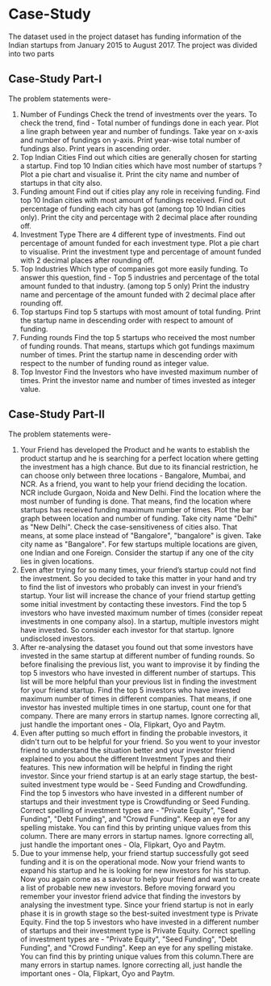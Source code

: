 # Case-Study
The dataset used in the project dataset has funding information of the Indian startups from January 2015 to August 2017. The project was divided into two parts

## Case-Study Part-I
The problem statements were-
1. Number of Fundings
Check the trend of investments over the years. To check the trend, find -
Total number of fundings done in each year.
Plot a line graph between year and number of fundings. Take year on x-axis and number of fundings on y-axis.
Print year-wise total number of fundings also. Print years in ascending order.
2. Top Indian Cities
Find out which cities are generally chosen for starting a startup.
Find top 10 Indian cities which have most number of startups ?
Plot a pie chart and visualise it.
Print the city name and number of startups in that city also.
3. Funding amount
Find out if cities play any role in receiving funding.
Find top 10 Indian cities with most amount of fundings received. Find out percentage of funding each city has got (among top 10 Indian cities only).
Print the city and percentage with 2 decimal place after rounding off.
4. Investment Type
There are 4 different type of investments. Find out percentage of amount funded for each investment type.
Plot a pie chart to visualise.
Print the investment type and percentage of amount funded with 2 decimal places after rounding off.
5. Top Industries
Which type of companies got more easily funding. To answer this question, find -
Top 5 industries and percentage of the total amount funded to that industry. (among top 5 only)
Print the industry name and percentage of the amount funded with 2 decimal place after rounding off.
6. Top startups
Find top 5 startups with most amount of total funding.
Print the startup name in descending order with respect to amount of funding.
7. Funding rounds
Find the top 5 startups who received the most number of funding rounds. That means, startups which got fundings maximum number of times.
Print the startup name in descending order with respect to the number of funding round as integer value.
8. Top Investor
Find the Investors who have invested maximum number of times.
Print the investor name and number of times invested as integer value.

## Case-Study Part-II
The problem statements were-
1. Your Friend has developed the Product and he wants to establish the product startup and he is searching for a perfect location where getting the investment has a high chance. But due to its financial restriction, he can choose only between three locations -  Bangalore, Mumbai, and NCR. As a friend, you want to help your friend deciding the location. NCR include Gurgaon, Noida and New Delhi. Find the location where the most number of funding is done. That means, find the location where startups has received funding maximum number of times. Plot the bar graph between location and number of funding. Take city name "Delhi" as "New Delhi". Check the case-sensitiveness of cities also. That means, at some place instead of "Bangalore", "bangalore" is given. Take city name as "Bangalore". For few startups multiple locations are given, one Indian and one Foreign. Consider the startup if any one of the city lies in given locations.
2. Even after trying for so many times, your friend’s startup could not find the investment. So you decided to take this matter in your hand and try to find the list of investors who probably can invest in your friend’s startup. Your list will increase the chance of your friend startup getting some initial investment by contacting these investors. Find the top 5 investors who have invested maximum number of times (consider repeat investments in one company also). In a startup, multiple investors might have invested. So consider each investor for that startup. Ignore undisclosed investors.
3. After re-analysing the dataset you found out that some investors have invested in the same startup at different number of funding rounds. So before finalising the previous list, you want to improvise it by finding the top 5 investors who have invested in different number of startups. This list will be more helpful than your previous list in finding the investment for your friend startup. Find the top 5 investors who have invested maximum number of times in different companies. That means, if one investor has invested multiple times in one startup, count one for that company. There are many errors in startup names. Ignore correcting all, just handle the important ones - Ola, Flipkart, Oyo and Paytm.
4. Even after putting so much effort in finding the probable investors, it didn't turn out to be helpful for your friend. So you went to your investor friend to understand the situation better and your investor friend explained to you about the different Investment Types and their features. This new information will be helpful in finding the right investor. Since your friend startup is at an early stage startup, the best-suited investment type would be - Seed Funding and Crowdfunding. Find the top 5 investors who have invested in a different number of startups and their investment type is Crowdfunding or Seed Funding. Correct spelling of investment types are - "Private Equity", "Seed Funding", "Debt Funding", and "Crowd Funding". Keep an eye for any spelling mistake. You can find this by printing unique values from this column. There are many errors in startup names. Ignore correcting all, just handle the important ones - Ola, Flipkart, Oyo and Paytm.
5. Due to your immense help, your friend startup successfully got seed funding and it is on the operational mode. Now your friend wants to expand his startup and he is looking for new investors for his startup. Now you again come as a saviour to help your friend and want to create a list of probable new new investors. Before moving forward you remember your investor friend advice that finding the investors by analysing the investment type. Since your friend startup is not in early phase it is in growth stage so the best-suited investment type is Private Equity. Find the top 5 investors who have invested in a different number of startups and their investment type is Private Equity. Correct spelling of investment types are - "Private Equity", "Seed Funding", "Debt Funding", and "Crowd Funding". Keep an eye for any spelling mistake. You can find this by printing unique values from this column.There are many errors in startup names. Ignore correcting all, just handle the important ones - Ola, Flipkart, Oyo and Paytm.
